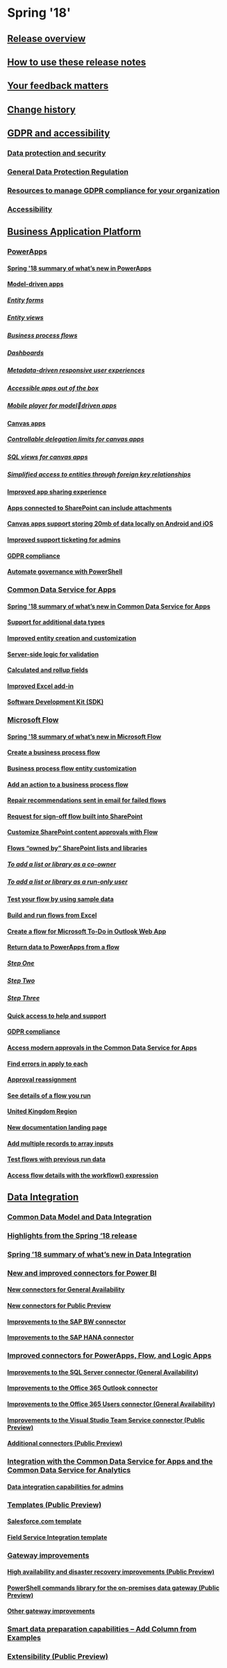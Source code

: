 # Spring '18'
## [Release overview](release-overview.md)
## [How to use these release notes](how-to-use-these-release-notes.md)
## [Your feedback matters](your-feedback-matters.md)
## [Change history](change-history.md)
## [GDPR and accessibility](gdpr-accessibility/index.md)
### [Data protection and security](gdpr-accessibility/data-protection-security/index.md)
### [General Data Protection Regulation](gdpr-accessibility/data-protection-security/general-data-protection-regulation.md)
### [Resources to manage GDPR compliance for your organization](gdpr-accessibility/data-protection-security/resources-to-manage-gdpr-compliance-your-organization.md)
### [Accessibility](gdpr-accessibility/accessibility.md)
## [Business Application Platform](business-application-platform/index.md)
### [PowerApps](business-application-platform/powerapps/index.md)
#### [Spring '18 summary of what’s new in PowerApps](business-application-platform/powerapps/whats-new-powerapps.md)
#### [Model-driven apps](business-application-platform/powerapps/model-driven-apps/index.md)
##### [Entity forms](business-application-platform/powerapps/model-driven-apps/entity-forms.md)
##### [Entity views](business-application-platform/powerapps/model-driven-apps/entity-views.md)
##### [Business process flows](business-application-platform/powerapps/model-driven-apps/business-process-flows.md)
##### [Dashboards](business-application-platform/powerapps/model-driven-apps/dashboards.md)
##### [Metadata-driven responsive user experiences](business-application-platform/powerapps/model-driven-apps/metadata-driven-responsive-user-experiences.md)
##### [Accessible apps out of the box](business-application-platform/powerapps/model-driven-apps/accessible-apps-out-the-box.md)
##### [Mobile player for modeldriven apps](business-application-platform/powerapps/model-driven-apps/mobile-player-model-driven-apps.md)
#### [Canvas apps](business-application-platform/powerapps/canvas-apps/index.md)
##### [Controllable delegation limits for canvas apps](business-application-platform/powerapps/canvas-apps/controllable-delegation-limits-canvas-apps.md)
##### [SQL views for canvas apps](business-application-platform/powerapps/canvas-apps/sql-views-canvas-apps.md)
##### [Simplified access to entities through foreign key relationships](business-application-platform/powerapps/canvas-apps/simplified-access-to-entities-foreign-key-relationships.md)
#### [Improved app sharing experience](business-application-platform/powerapps/improved-app-sharing-experience.md)
#### [Apps connected to SharePoint can include attachments](business-application-platform/powerapps/apps-connected-to-sharepoint-can-include-attachments.md)
#### [Canvas apps support storing 20mb of data locally on Android and iOS](business-application-platform/powerapps/canvas-apps-support-storing-20mb-data-locally-on-android-ios.md)
#### [Improved support ticketing for admins](business-application-platform/powerapps/improved-support-ticketing-admins.md)
#### [GDPR compliance](business-application-platform/powerapps/gdpr-compliance.md)
#### [Automate governance with PowerShell](business-application-platform/powerapps/automate-governance-powershell.md)
### [Common Data Service for Apps](business-application-platform/common-data-service-apps/index.md)
#### [Spring '18 summary of what’s new in Common Data Service for Apps](business-application-platform/common-data-service-apps/whats-new-common-data-service-apps.md)
#### [Support for additional data types](business-application-platform/common-data-service-apps/support-additional-data-types.md)
#### [Improved entity creation and customization](business-application-platform/common-data-service-apps/improved-entity-creation-customization.md)
#### [Server-side logic for validation](business-application-platform/common-data-service-apps/server-side-logic-validation.md)
#### [Calculated and rollup fields](business-application-platform/common-data-service-apps/calculated-rollup-fields.md)
#### [Improved Excel add-in](business-application-platform/common-data-service-apps/improved-excel-add-in.md)
#### [Software Development Kit (SDK)](business-application-platform/common-data-service-apps/software-development-kit-sdk.md)
### [Microsoft Flow](business-application-platform/microsoft-flow/index.md)
#### [Spring '18 summary of what’s new in Microsoft Flow](business-application-platform/microsoft-flow/whats-new-microsoft-flow.md)
#### [Create a business process flow](business-application-platform/microsoft-flow/create-business-process-flow.md)
#### [Business process flow entity customization](business-application-platform/microsoft-flow/business-process-flow-entity-customization.md)
#### [Add an action to a business process flow](business-application-platform/microsoft-flow/add-action-to-business-process-flow.md)
#### [Repair recommendations sent in email for failed flows](business-application-platform/microsoft-flow/repair-recommendations-sent-email-failed-flows.md)
#### [Request for sign-off flow built into SharePoint](business-application-platform/microsoft-flow/request-sign-off-flow-built-into-sharepoint.md)
#### [Customize SharePoint content approvals with Flow](business-application-platform/microsoft-flow/customize-sharepoint-content-approvals-flow.md)
#### [Flows “owned by” SharePoint lists and libraries](business-application-platform/microsoft-flow/flows-owned-by-sharepoint-lists-libraries/index.md)
##### [To add a list or library as a co-owner](business-application-platform/microsoft-flow/flows-owned-by-sharepoint-lists-libraries/to-add-list-or-library-as-co-owner.md)
##### [To add a list or library as a run-only user](business-application-platform/microsoft-flow/flows-owned-by-sharepoint-lists-libraries/to-add-list-or-library-as-run-only-user.md)
#### [Test your flow by using sample data](business-application-platform/microsoft-flow/test-flow-by-using-sample-data.md)
#### [Build and run flows from Excel](business-application-platform/microsoft-flow/build-run-flows-excel.md)
#### [Create a flow for Microsoft To-Do in Outlook Web App](business-application-platform/microsoft-flow/create-flow-microsoft-to-do-outlook-web-app.md)
#### [Return data to PowerApps from a flow](business-application-platform/microsoft-flow/return-data-to-powerapps-a-flow/index.md)
##### [Step One](business-application-platform/microsoft-flow/return-data-to-powerapps-a-flow/step-one.md)
##### [Step Two](business-application-platform/microsoft-flow/return-data-to-powerapps-a-flow/step-two.md)
##### [Step Three](business-application-platform/microsoft-flow/return-data-to-powerapps-a-flow/step-three.md)
#### [Quick access to help and support](business-application-platform/microsoft-flow/quick-access-to-help-support.md)
#### [GDPR compliance](business-application-platform/microsoft-flow/gdpr-compliance.md)
#### [Access modern approvals in the Common Data Service for Apps](business-application-platform/microsoft-flow/access-modern-approvals-the-common-data-service-apps.md)
#### [Find errors in apply to each](business-application-platform/microsoft-flow/find-errors-apply-to-each.md)
#### [Approval reassignment](business-application-platform/microsoft-flow/approval-reassignment.md)
#### [See details of a flow you run](business-application-platform/microsoft-flow/see-details-a-flow-you-run.md)
#### [United Kingdom Region](business-application-platform/microsoft-flow/united-kingdom-region.md)
#### [New documentation landing page](business-application-platform/microsoft-flow/new-documentation-landing-page.md)
#### [Add multiple records to array inputs](business-application-platform/microsoft-flow/add-multiple-records-to-array-inputs.md)
#### [Test flows with previous run data](business-application-platform/microsoft-flow/test-flows-previous-run-data.md)
#### [Access flow details with the workflow() expression](business-application-platform/microsoft-flow/access-flow-details-the-workflow-expression.md)
## [Data Integration](data-integration/index.md)
### [Common Data Model and Data Integration](data-integration/common-data-model-data-integration.md)
### [Highlights from the Spring ‘18 release](data-integration/highlights-the-spring-18-release.md)
### [Spring ’18 summary of what’s new in Data Integration](data-integration/whats-new-data-integration.md)
### [New and improved connectors for Power BI](data-integration/new-improved-connectors-power-bi/index.md)
#### [New connectors for General Availability](data-integration/new-improved-connectors-power-bi/new-connectors-general-availability.md)
#### [New connectors for Public Preview](data-integration/new-improved-connectors-power-bi/new-connectors-public-preview.md)
#### [Improvements to the SAP BW connector](data-integration/new-improved-connectors-power-bi/improvements-to-sap-bw-connector.md)
#### [Improvements to the SAP HANA connector](data-integration/new-improved-connectors-power-bi/improvements-to-sap-hana-connector.md)
### [Improved connectors for PowerApps, Flow, and Logic Apps](data-integration/improved-connectors-powerapps-flow-logic-apps/index.md)
#### [Improvements to the SQL Server connector (General Availability)](data-integration/improved-connectors-powerapps-flow-logic-apps/improvements-to-sql-server-connector-general-availability.md)
#### [Improvements to the Office 365 Outlook connector](data-integration/improved-connectors-powerapps-flow-logic-apps/improvements-to-office-365-outlook-connector.md)
#### [Improvements to the Office 365 Users connector (General Availability)](data-integration/improved-connectors-powerapps-flow-logic-apps/improvements-to-office-365-users-connector-general-availability.md)
#### [Improvements to the Visual Studio Team Service connector (Public Preview)](data-integration/improved-connectors-powerapps-flow-logic-apps/improvements-to-visual-studio-team-service-connector-public-preview.md)
#### [Additional connectors (Public Preview)](data-integration/improved-connectors-powerapps-flow-logic-apps/additional-connectors-public-preview.md)
### [Integration with the Common Data Service for Apps and the Common Data Service for Analytics](data-integration/integration-the-common-data-service-apps-the-common-data-service-analytics/index.md)
#### [Data integration capabilities for admins](data-integration/integration-the-common-data-service-apps-the-common-data-service-analytics/data-integration-capabilities-admins.md)
### [Templates (Public Preview)](data-integration/templates-public-preview/index.md)
#### [Salesforce.com template](data-integration/templates-public-preview/salesforce-com-template.md)
#### [Field Service Integration template](data-integration/templates-public-preview/field-service-integration-template.md)
### [Gateway improvements](data-integration/gateway-improvements/index.md)
#### [High availability and disaster recovery improvements (Public Preview)](data-integration/gateway-improvements/high-availability-disaster-recovery-improvements-public-preview.md)
#### [PowerShell commands library for the on-premises data gateway (Public Preview)](data-integration/gateway-improvements/powershell-commands-library-the-on-premises-data-gateway-public-preview.md)
#### [Other gateway improvements](data-integration/gateway-improvements/other-gateway-improvements.md)
### [Smart data preparation capabilities – Add Column from Examples](data-integration/smart-data-preparation-capabilities-add-column-examples.md)
### [Extensibility (Public Preview)](data-integration/extensibility-public-preview.md)